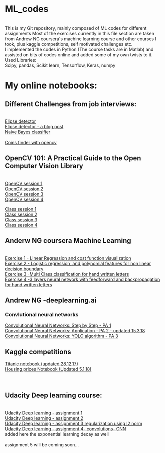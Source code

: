 # ML_codes
<br>
This is my Git repository, mainly composed of ML codes for different assignments
Most of the exercises currently in this file section  are taken from Andrew NG coursera's machine learning course and other courses I took, plus kaggle competitions, self motivated challenges etc. 
<br>
I implemented the codes in Python (The course tasks are in Matlab) and assisted on bits of codes online and added some of my own twists to it.
<br>
Used Libraries:<br>
Scipy, pandas, Scikit learn, Tensorflow, Keras, numpy


# My online notebooks:
## Different Challenges from job interviews:
<br>
<a href="http://nbviewer.jupyter.org/gist/Z30G0D/ac0fe3f4ecba5a604841f57c0b04498f"> Elipse detector</a><br>
<a href="https://medium.com/@tomernahshon/a-simple-object-detection-convolutional-neural-network-using-tensorflow-9e6490ac68d4">Elipse detector - a blog post</a><br>
<a href="http://nbviewer.jupyter.org/gist/Z30G0D/7aef18b1407a9cbbf89ff7dc740a3518">Naive Bayes classifier</a><br><br>
<a href="http://nbviewer.jupyter.org/gist/Z30G0D/5cf4162b2826e5283c384f7dfbf9a2e7">Coins finder with opencv</a><br>

## OpenCV 101: A Practical Guide to the Open Computer Vision Library
<br>
<a href="https://github.com/Z30G0D/ML_codes/blob/master/CASIS-OpenCV_Course_Session1.ipynb"> OpenCV session 1</a><br>
<a href="https://github.com/Z30G0D/ML_codes/blob/master/CASIS-OpenCV_Course_Session2.ipynb"> OpenCV session 2</a><br>
<a href="https://github.com/Z30G0D/ML_codes/blob/master/CASIS-OpenCV_Course_Session3.ipynb"> OpenCV session 3</a><br>
<a href="https://github.com/Z30G0D/ML_codes/blob/master/CASIS-OpenCV_Course_Session4.ipynb"> OpenCV session 4</a><br>

<a href="https://www.youtube.com/watch?v=jKtQxvzp1A0">Class session 1</a><br>
<a href="https://www.youtube.com/watch?v=QZFx9bXEjQY">Class session 2</a><br>
<a href="https://www.youtube.com/watch?v=Lww8Uy0fIWI">Class session 3</a><br>
<a href="https://www.youtube.com/watch?v=ZXctVPGkoxg">Class session 4</a><br>


## Anderw NG coursera Machine Learning
<br>
<a href="http://nbviewer.jupyter.org/gist/Z30G0D/91181130c7f238ae901fa92abcd84007">Exercise 1 - Linear Regression and cost function visualization</a>
<br>
<a href="http://nbviewer.jupyter.org/gist/Z30G0D/735843c2db8c34f363cfeae4bf9b6ef9"> Exercise 2 - Logistic regression, and polynomial features for non linear decision boundary</a><br>
<a href="http://nbviewer.jupyter.org/gist/Z30G0D/b19edf0152890d637635d124f8504998">Exercise 3 -Multi Class classification for hand written letters</a> 
<br>
<a href="http://nbviewer.jupyter.org/gist/Z30G0D/a9065d3277c1d70c62aa98c8513d4dbd">Exercise 4 -3 layers neural network with feedforward and backpropagation for hand written letters</a><br>

## Andrew NG -deeplearning.ai<br>
### Convlutional neural networks<br>
<a href="http://nbviewer.jupyter.org/gist/Z30G0D/83f6ef14424fe5f04add12b78197d9db"> Convolutional Neural Networks: Step by Step - PA 1</a><br>
<a href="http://nbviewer.jupyter.org/gist/Z30G0D/e5cdb395cb23049869c626a2bc3939f3"> Convolutional Neural Networks: Application - PA 2 - updated 15.3.18</a><br>
<a href="http://nbviewer.jupyter.org/gist/Z30G0D/5b59430cc774eb22076c54ab6933ac02"> Convolutional Neural Networks: YOLO algorithm - PA 3</a>

## Kaggle competitions
<a href="http://nbviewer.jupyter.org/gist/Z30G0D/62196e42a52fb43902a0961f0686a251">Titanic notebook (updated 28.12.17)</a> 
<br>
<a href="http://nbviewer.jupyter.org/gist/Z30G0D/46acd6dd022a653e7ce7c65466e9d959">Housing prices Notebook (Updated 5.1.18)</a>
<br>
<br>
<br>
## Udacity Deep learning course:
<br>
<a href="http://nbviewer.jupyter.org/gist/Z30G0D/c9eb86824dc0de6adb6e1d2ca27dd266">  Udacity Deep learning - assignment 1</a>
<br>
<a href="http://nbviewer.jupyter.org/gist/Z30G0D/9deeac0b6243909feb860d01b3ab83ff"> Udacity Deep learning - assignment 2</a>
<br>
<a href="http://nbviewer.jupyter.org/gist/Z30G0D/93932d7197c523f4381532f143ce3456"> Udacity Deep learning - assignment 3 regularization using l2 norm</a>
<br>
<a href="http://nbviewer.jupyter.org/gist/Z30G0D/cf1ba895ae41605438b266a4fed01125"> Udacity Deep learning - assignment 4- convolutions- CNN</a>
<br>
added here the exponential learning decay as well
<br>
<br>
assignment 5 will be coming soon...

